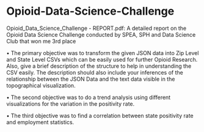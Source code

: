 # Opioid-Data-Science-Challenge

Opioid_Data_Science_Challenge - REPORT.pdf: A detailed report on the Opioid Data Science Challenge conducted by SPEA, SPH and Data Science Club that won me 3rd place

• The primary objective was to transform the given JSON data into Zip Level and State Level CSVs which can be easily used for further Opioid Research. Also, give a brief description of the structure to help in understanding the CSV easily. The description should also include your inferences of the relationship between the JSON Data and the text data visible in the topographical visualization.

• The second objective was to do a trend analysis using different visualizations for the variation in the positivity rate.

• The third objective was to find a correlation between state positivity rate and employment statistics.
